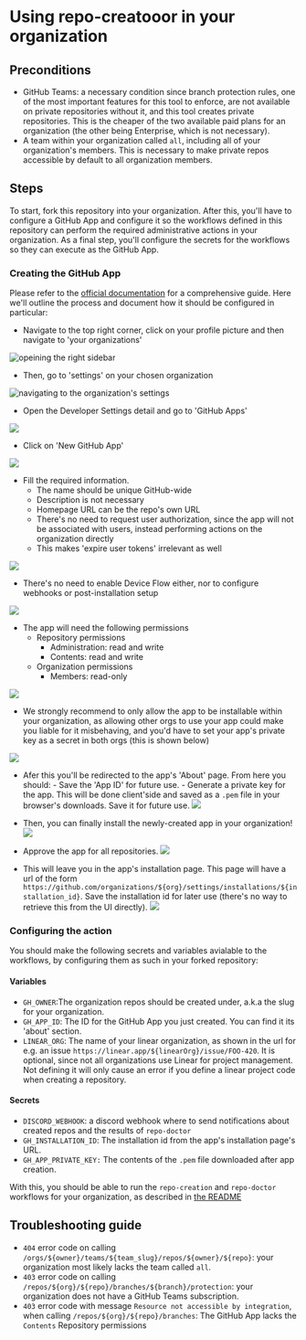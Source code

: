 # Using repo-creatooor in your organization

## Preconditions

- GitHub Teams: a necessary condition since branch protection rules, one of the most important features for this tool to enforce, are not available on private repositories without it, and this tool creates private repositories. This is the cheaper of the two available paid plans for an organization (the other being Enterprise, which is not necessary).
- A team within your organization called `all`, including all of your organization's members. This is necessary to make private repos accessible by default to all organization members.

## Steps

To start, fork this repository into your organization.
After this, you'll have to configure a GitHub App and configure it so the workflows defined in this repository can perform the required administrative actions in your organization.
As a final step, you'll configure the secrets for the workflows so they can execute as the GitHub App.

### Creating the GitHub App

Please refer to the [official documentation](https://docs.github.com/en/apps/creating-github-apps/registering-a-github-app/registering-a-github-app) for a comprehensive guide. Here we'll outline the process and document how it should be configured in particular:

- Navigate to the top right corner, click on your profile picture and then navigate to 'your organizations'

![opeining the right sidebar](./resources/app-creation-1.png)

- Then, go to 'settings' on your chosen organization

![navigating to the organization's settings](./resources/app-creation-2.png)

- Open the Developer Settings detail and go to 'GitHub Apps'

![](./resources/app-creation-4.png)

- Click on 'New GitHub App'

![](./resources/app-creation-5.png)

- Fill the required information.
  - The name should be unique GitHub-wide
  - Description is not necessary
  - Homepage URL can be the repo's own URL
  - There's no need to request user authorization, since the app will not be associated with users, instead performing actions on the organization directly
  - This makes 'expire user tokens' irrelevant as well

![](./resources/app-creation-6.png)

- There's no need to enable Device Flow either, nor to configure webhooks or post-installation setup

![](./resources/app-creation-7.png)

- The app will need the following permissions
  - Repository permissions
    - Administration: read and write
    - Contents: read and write
  - Organization permissions
    - Members: read-only

![](./resources/app-creation-8.png)

- We strongly recommend to only allow the app to be installable within your organization, as allowing other orgs to use your app could make you liable for it misbehaving, and you'd have to set your app's private key as a secret in both orgs (this is shown below)

![](./resources/app-creation-9.png)

- Afer this you'll be redirected to the app's 'About' page. From here you should: - Save the 'App ID' for future use. - Generate a private key for the app. This will be done client'side and saved as a `.pem` file in your browser's downloads. Save it for future use.
  ![](./resources/app-creation-10.png)

- Then, you can finally install the newly-created app in your organization!
  ![](./resources/app-creation-11.png)

- Approve the app for all repositories.
  ![](./resources/app-creation-12.png)

- This will leave you in the app's installation page. This page will have a url of the form `https://github.com/organizations/${org}/settings/installations/${installation_id}`. Save the installation id for later use (there's no way to retrieve this from the UI directly).
  ![](./resources/app-creation-13.png)

### Configuring the action

You should make the following secrets and variables avialable to the workflows, by configuring them as such in your forked repository:

#### Variables

- `GH_OWNER`:The organization repos should be created under, a.k.a the slug for your organization.
- `GH_APP_ID`: The ID for the GitHub App you just created. You can find it its 'about' section.
- `LINEAR_ORG`: The name of your linear organization, as shown in the url for e.g. an issue `https://linear.app/${linearOrg}/issue/FOO-420`. It is optional, since not all organizations use Linear for project management. Not defining it will only cause an error if you define a linear project code when creating a repository.

#### Secrets

- `DISCORD_WEBHOOK`: a discord webhook where to send notifications about created repos and the results of `repo-doctor`
- `GH_INSTALLATION_ID`: The installation id from the app's installation page's URL.
- `GH_APP_PRIVATE_KEY:` The contents of the `.pem` file downloaded after app creation.

With this, you should be able to run the `repo-creation` and `repo-doctor` workflows for your organization, as described in [the README](../README.md)

## Troubleshooting guide

- `404` error code on calling `/orgs/${owner}/teams/${team_slug}/repos/${owner}/${repo}`: your organization most likely lacks the team called `all`.
- `403` error code on calling `/repos/${org}/${repo}/branches/${branch}/protection`: your organization does not have a GitHub Teams subscription.
- `403` error code with message `Resource not accessible by integration`, when calling `/repos/${org}/${repo}/branches`: The GitHub App lacks the `Contents` Repository permissions
